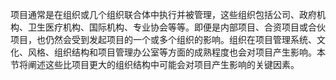 
项目通常是在组织或几个组织联合体中执行并被管理，这些组织包括公司、政府机构、卫生医疗机构、国际机构、专业协会等等。即便是内部项目、合资项目或合伙项目，也仍然会受到发起项目的一个或多个组织的影响。组织在项目管理系统、文化、风格、组织结构和项目管理办公室等方面的成熟程度也会对项目产生影响。本节将阐述这些比项目更大的组织结构中可能会对项目产生影响的关键因素。
